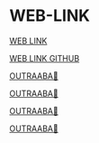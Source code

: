 # WEB-LINK
<!------------------------------------------------------>
<a href="https://santos246.github.io/WEB-LINK/" target="_blank">WEB LINK</a>
<!------------------------------------------------------>
<a href="https://github.com/santos246/WEB-LINK
" target="_blank">WEB LINK GITHUB</a>
<!------------------------------------------------------>
<a href="LINK🔴" target="_blank">OUTRAABA🔴</a>
<!------------------------------------------------------>
<a href="LINK🔴" target="_blank">OUTRAABA🔴</a>
<!------------------------------------------------------>





<!------------------------------------------------------>
<a href="LINK🔴" target="_blank">OUTRAABA🔴</a>
<!------------------------------------------------------>
<a href="LINK🔴" target="_blank">OUTRAABA🔴</a>
<!------------------------------------------------------>




































